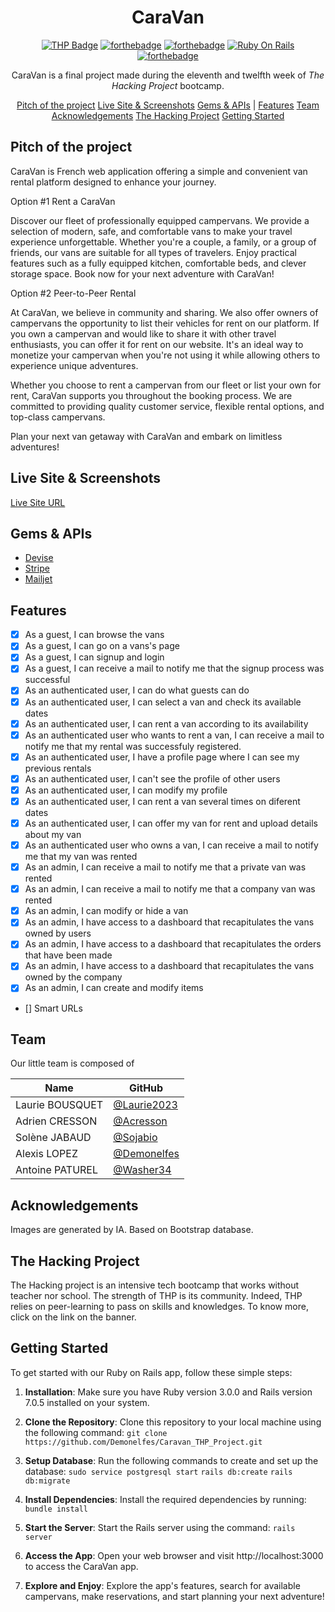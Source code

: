 <div align='center'>

# CaraVan

[![THP Badge](./app/assets/images/the-hacking-project-badge.svg)](https://www.thehackingproject.org/)
[![forthebadge](https://forthebadge.com/images/badges/made-with-ruby.svg)](https://forthebadge.com)
[![forthebadge](https://forthebadge.com/images/badges/uses-js.svg)](https://forthebadge.com)
[![Ruby On Rails](https://img.shields.io/badge/Ruby_on_Rails-CC0000?style=for-the-badge&logo=ruby-on-rails&logoColor=white)](https://rubyonrails.org/)
[![forthebadge](https://forthebadge.com/images/badges/built-with-love.svg)](https://forthebadge.com)

CaraVan is a final project made during the eleventh and twelfth week of *The Hacking Project* bootcamp.

[Pitch of the project](#pitch-of-the-project)
[Live Site & Screenshots](#live-site--screenshots)
[Gems & APIs](#gems--apis) |
[Features](#features)
[Team](#team)
[Acknowledgements](#acknowledgements)
[The Hacking Project](#the-hacking-project)
[Getting Started](#getting-started)

</div>

## Pitch of the project

CaraVan is French web application offering a simple and convenient van rental platform designed to enhance your journey.


Option #1
Rent a CaraVan

Discover our fleet of professionally equipped campervans. We provide a selection of modern, safe, and comfortable vans to make your travel experience unforgettable. Whether you're a couple, a family, or a group of friends, our vans are suitable for all types of travelers. Enjoy practical features such as a fully equipped kitchen, comfortable beds, and clever storage space. Book now for your next adventure with CaraVan!

Option #2
Peer-to-Peer Rental

At CaraVan, we believe in community and sharing. We also offer owners of campervans the opportunity to list their vehicles for rent on our platform. If you own a campervan and would like to share it with other travel enthusiasts, you can offer it for rent on our website. It's an ideal way to monetize your campervan when you're not using it while allowing others to experience unique adventures.

Whether you choose to rent a campervan from our fleet or list your own for rent, CaraVan supports you throughout the booking process. We are committed to providing quality customer service, flexible rental options, and top-class campervans.

Plan your next van getaway with CaraVan and embark on limitless adventures!

## Live Site & Screenshots

[Live Site URL](https://caravan-5593e9ea452a.herokuapp.com/)

## Gems & APIs
- [Devise](https://github.com/heartcombo/devise)
- [Stripe](https://stripe.com/)
- [Mailjet](https://www.mailjet.com)

## Features

- [x] As a guest, I can browse the vans
- [x] As a guest, I can go on a vans's page
- [x] As a guest, I can signup and login
- [x] As a guest, I can receive a mail to notify me that the signup process was successful
- [x] As an authenticated user, I can do what guests can do
- [x] As an authenticated user, I can select a van and check its available dates
- [x] As an authenticated user, I can rent a van according to its availability
- [x] As an authenticated user who wants to rent a van, I can receive a mail to notify me that my rental was successfuly registered.
- [x] As an authenticated user, I have a profile page where I can see my previous rentals
- [x] As an authenticated user, I can't see the profile of other users
- [x] As an authenticated user, I can modify my profile
- [x] As an authenticated user, I can rent a van several times on diferent dates
- [x] As an authenticated user, I can offer my van for rent and upload details about my van
- [x] As an authenticated user who owns a van, I can receive a mail to notify me that my van was rented
- [x] As an admin, I can receive a mail to notify me that a private van was rented
- [x] As an admin, I can receive a mail to notify me that a company van was rented
- [x] As an admin, I can modify or hide a van
- [x] As an admin, I have access to a dashboard that recapitulates the vans owned by users
- [x] As an admin, I have access to a dashboard that recapitulates the orders that have been made
- [x] As an admin, I have access to a dashboard that recapitulates the vans owned by the company
- [x] As an admin, I can create and modify items

- [] Smart URLs

## Team

Our little team is composed of

| Name |GitHub|
| ---- | ---- |
| Laurie BOUSQUET |  [@Laurie2023](@Laurie2023) |
| Adrien CRESSON| [@Acresson](@Acresson) |
| Solène JABAUD | [@Sojabio](@Sojabio)|
| Alexis LOPEZ | [@Demonelfes](@Demonelfes) |
| Antoine PATUREL | [@Washer34](@Washer34) |

## Acknowledgements

Images are generated by IA.
Based on Bootstrap database.

## The Hacking Project

The Hacking project is an intensive tech bootcamp that works without teacher nor school. The strength of THP is its community. Indeed, THP relies on peer-learning to pass on skills and knowledges. To know more, click on the link on the banner.

## Getting Started

To get started with our Ruby on Rails app, follow these simple steps:

1. **Installation**: Make sure you have Ruby version 3.0.0 and Rails version 7.0.5 installed on your system.

2. **Clone the Repository**: Clone this repository to your local machine using the following command:
`git clone https://github.com/Demonelfes/Caravan_THP_Project.git`

3. **Setup Database**: Run the following commands to create and set up the database:
`sudo service postgresql start`
`rails db:create`
`rails db:migrate`

4. **Install Dependencies**: Install the required dependencies by running:
`bundle install`

5. **Start the Server**: Start the Rails server using the command:
`rails server`

6. **Access the App**: Open your web browser and visit http://localhost:3000 to access the CaraVan app.

7. **Explore and Enjoy**: Explore the app's features, search for available campervans, make reservations, and start planning your next adventure!
